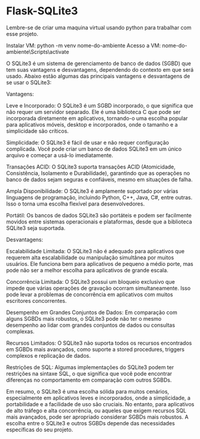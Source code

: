 # Flask-SQLite3

Lembre-se de criar uma maquina virtual usando python para trabalhar com esse projeto.

Instalar VM:
python -m venv nome-do-ambiente
Acesso a VM:
nome-do-ambiente\Scripts\activate



O SQLite3 é um sistema de gerenciamento de banco de dados (SGBD) que tem suas vantagens e desvantagens, dependendo do contexto em que será usado. Abaixo estão algumas das principais vantagens e desvantagens de se usar o SQLite3:

Vantagens:

Leve e Incorporado: O SQLite3 é um SGBD incorporado, o que significa que não requer um servidor separado. Ele é uma biblioteca C que pode ser incorporada diretamente em aplicativos, tornando-o uma escolha popular para aplicativos móveis, desktop e incorporados, onde o tamanho e a simplicidade são críticos.

Simplicidade: O SQLite3 é fácil de usar e não requer configuração complicada. Você pode criar um banco de dados SQLite3 em um único arquivo e começar a usá-lo imediatamente.

Transações ACID: O SQLite3 suporta transações ACID (Atomicidade, Consistência, Isolamento e Durabilidade), garantindo que as operações no banco de dados sejam seguras e confiáveis, mesmo em situações de falha.

Ampla Disponibilidade: O SQLite3 é amplamente suportado por várias linguagens de programação, incluindo Python, C++, Java, C#, entre outras. Isso o torna uma escolha flexível para desenvolvedores.

Portátil: Os bancos de dados SQLite3 são portáteis e podem ser facilmente movidos entre sistemas operacionais e plataformas, desde que a biblioteca SQLite3 seja suportada.

Desvantagens:

Escalabilidade Limitada: O SQLite3 não é adequado para aplicativos que requerem alta escalabilidade ou manipulação simultânea por muitos usuários. Ele funciona bem para aplicativos de pequeno a médio porte, mas pode não ser a melhor escolha para aplicativos de grande escala.

Concorrência Limitada: O SQLite3 possui um bloqueio exclusivo que impede que várias operações de gravação ocorram simultaneamente. Isso pode levar a problemas de concorrência em aplicativos com muitos escritores concorrentes.

Desempenho em Grandes Conjuntos de Dados: Em comparação com alguns SGBDs mais robustos, o SQLite3 pode não ter o mesmo desempenho ao lidar com grandes conjuntos de dados ou consultas complexas.

Recursos Limitados: O SQLite3 não suporta todos os recursos encontrados em SGBDs mais avançados, como suporte a stored procedures, triggers complexos e replicação de dados.

Restrições de SQL: Algumas implementações do SQLite3 podem ter restrições na sintaxe SQL, o que significa que você pode encontrar diferenças no comportamento em comparação com outros SGBDs.

Em resumo, o SQLite3 é uma escolha sólida para muitos cenários, especialmente em aplicativos leves e incorporados, onde a simplicidade, a portabilidade e a facilidade de uso são cruciais. No entanto, para aplicativos de alto tráfego e alta concorrência, ou aqueles que exigem recursos SQL mais avançados, pode ser apropriado considerar SGBDs mais robustos. A escolha entre o SQLite3 e outros SGBDs depende das necessidades específicas do seu projeto.
